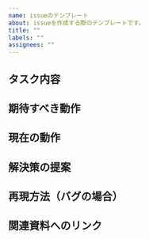 ```yaml
---
name: issueのテンプレート
about: issueを作成する際のテンプレートです。
title: ""
labels: ""
assignees: ""
---
```


## タスク内容

## 期待すべき動作

## 現在の動作

## 解決策の提案

## 再現方法（バグの場合）

## 関連資料へのリンク
